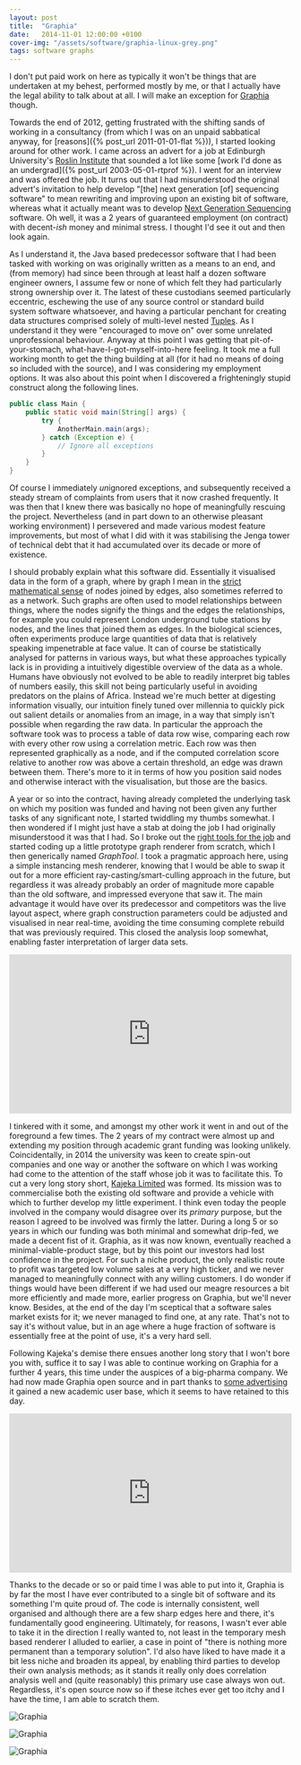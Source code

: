 ```yaml
---
layout: post
title:  "Graphia"
date:   2014-11-01 12:00:00 +0100
cover-img: "/assets/software/graphia-linux-grey.png"
tags: software graphs
---
```

I don't put paid work on here as typically it won't be things that are undertaken at my behest, performed mostly by me, or that I actually have the legal ability to talk about at all. I will make an exception for [Graphia](https://graphia.app/) though.

Towards the end of 2012, getting frustrated with the shifting sands of working in a consultancy (from which I was on an unpaid sabbatical anyway, for [reasons]({% post_url 2011-01-01-flat %})), I started looking around for other work. I came across an advert for a job at Edinburgh University's [Roslin Institute](https://en.wikipedia.org/wiki/Roslin_Institute) that sounded a lot like some [work I'd done as an undergrad]({% post_url 2003-05-01-rtprof %}). I went for an interview and was offered the job. It turns out that I had misunderstood the original advert's invitation to help develop "[the] next generation [of] sequencing software" to mean rewriting and improving upon an existing bit of software, whereas what it actually meant was to develop [Next Generation Sequencing](https://en.wikipedia.org/wiki/Massive_parallel_sequencing) software. Oh well, it was a 2 years of guaranteed employment (on contract) with decent-*ish* money and minimal stress. I thought I'd see it out and then look again.

As I understand it, the Java based predecessor software that I had been tasked with working on was originally written as a means to an end, and (from memory) had since been through at least half a dozen software engineer owners, I assume few or none of which felt they had particularly strong ownership over it. The latest of these custodians seemed particularly eccentric, eschewing the use of any source control or standard build system software whatsoever, and having a particular penchant for creating data structures comprised solely of multi-level nested [Tuples](https://docs.oracle.com/javaee/7/api/javax/persistence/Tuple.html). As I understand it they were "encouraged to move on" over some unrelated unprofessional behaviour. Anyway at this point I was getting that pit-of-your-stomach, what-have-I-got-myself-into-here feeling. It took me a full working month to get the thing building at all (for it had no means of doing so included with the source), and I was considering my employment options. It was also about this point when I discovered a frighteningly stupid construct along the following lines.

```java
public class Main {
    public static void main(String[] args) {
        try {
            AnotherMain.main(args);
        } catch (Exception e) {
            // Ignore all exceptions
        }
    }
}
```

Of course I immediately *un*ignored exceptions, and subsequently received a steady stream of complaints from users that it now crashed frequently. It was then that I knew there was basically no hope of meaningfully rescuing the project. Nevertheless (and in part down to an otherwise pleasant working environment) I persevered and made various modest feature improvements, but most of what I did with it was stabilising the Jenga tower of technical debt that it had accumulated over its decade or more of existence.

I should probably explain what this software did. Essentially it visualised data in the form of a graph, where by graph I mean in the [strict mathematical sense](https://en.wikipedia.org/wiki/Graph_theory) of nodes joined by edges, also sometimes referred to as a network. Such graphs are often used to model relationships between things, where the nodes signify the things and the edges the relationships, for example you could represent London underground tube stations by nodes, and the lines that joined them as edges. In the biological sciences, often experiments produce large quantities of data that is relatively speaking impenetrable at face value. It can of course be statistically analysed for patterns in various ways, but what these approaches typically lack is in providing a intuitively digestible overview of the data as a whole. Humans have obviously not evolved to be able to readily interpret big tables of numbers easily, this skill not being particularly useful in avoiding predators on the plains of Africa. Instead we're much better at digesting information visually, our intuition finely tuned over millennia to quickly pick out salient details or anomalies from an image, in a way that simply isn't possible when regarding the raw data. In particular the approach the software took was to process a table of data row wise, comparing each row with every other row using a correlation metric. Each row was then represented graphically as a node, and if the computed correlation score relative to another row was above a certain threshold, an edge was drawn between them. There's more to it in terms of how you position said nodes and otherwise interact with the visualisation, but those are the basics.

A year or so into the contract, having already completed the underlying task on which my position was funded and having not been given any further tasks of any significant note, I started twiddling my thumbs somewhat. I then wondered if I might just have a stab at doing the job I had originally misunderstood it was that I had. So I broke out the [right tools for the job](https://www.qt.io/) and started coding up a little prototype graph renderer from scratch, which I then generically named *GraphTool*. I took a pragmatic approach here, using a simple instancing mesh renderer, knowing that I would be able to swap it out for a more efficient ray-casting/smart-culling approach in the future, but regardless it was already probably an order of magnitude more capable than the old software, and impressed everyone that saw it. The main advantage it would have over its predecessor and competitors was the live layout aspect, where graph construction parameters could be adjusted and visualised in near real-time, avoiding the time consuming complete rebuild that was previously required. This closed the analysis loop somewhat, enabling faster interpretation of larger data sets.

<iframe style="width: 100%; aspect-ratio: 16 / 9" src="https://www.youtube.com/embed/r52Oi3X8Pnc" title="YouTube video player" frameborder="0" allowfullscreen></iframe>

I tinkered with it some, and amongst my other work it went in and out of the foreground a few times. The 2 years of my contract were almost up and extending my position through academic grant funding was looking unlikely. Coincidentally, in 2014 the university was keen to create spin-out companies and one way or another the software on which I was working had come to the attention of the staff whose job it was to facilitate this. To cut a very long story short, [Kajeka Limited](https://find-and-update.company-information.service.gov.uk/company/SC474576) was formed. Its mission was to commercialise both the existing old software and provide a vehicle with which to further develop my little experiment. I think even today the people involved in the company would disagree over its *primary* purpose, but the reason I agreed to be involved was firmly the latter. During a long 5 or so years in which our funding was both minimal and somewhat drip-fed, we made a decent fist of it. Graphia, as it was now known, eventually reached a minimal-viable-product stage, but by this point our investors had lost confidence in the project. For such a niche product, the only realistic route to profit was targeted low volume sales at a very high ticker, and we never managed to meaningfully connect with any willing customers. I do wonder if things would have been different if we had used our meagre resources a bit more efficiently and made more, earlier progress on Graphia, but we'll never know. Besides, at the end of the day I'm sceptical that a software sales market exists for it; we never managed to find one, at any rate. That's not to say it's without value, but in an age where a huge fraction of software is essentially free at the point of use, it's a very hard sell.

Following Kajeka's demise there ensues another long story that I won't bore you with, suffice it to say I was able to continue working on Graphia for a further 4 years, this time under the auspices of a big-pharma company. We had now made Graphia open source and in part thanks to [some advertising](https://doi.org/10.1371/journal.pcbi.1010310) it gained a new academic user base, which it seems to have retained to this day.

<iframe style="width: 100%; aspect-ratio: 16 / 9" src="https://www.youtube.com/embed/YjfthA5DIOk" title="YouTube video player" frameborder="0" allowfullscreen></iframe>

Thanks to the decade or so or paid time I was able to put into it, Graphia is by far the most I have ever contributed to a single bit of software and its something I'm quite proud of. The code is internally consistent, well organised and although there are a few sharp edges here and there, it's fundamentally good engineering. Ultimately, for reasons, I wasn't ever able to take it in the direction I really wanted to, not least in the temporary mesh based renderer I alluded to earlier, a case in point of "there is nothing more permanent than a temporary solution". I'd also have liked to have made it a bit less niche and broaden its appeal, by enabling third parties to develop their own analysis methods; as it stands it really only does correlation analysis well and (quite reasonably) this primary use case always won out. Regardless, it's open source now so if these itches ever get too itchy and I have the time, I am able to scratch them.

![Graphia](/assets/software/graphia-ui.png)

![Graphia](/assets/software/graphia-macos-white.png)

![Graphia](/assets/software/graphia-linux-grey.png)
